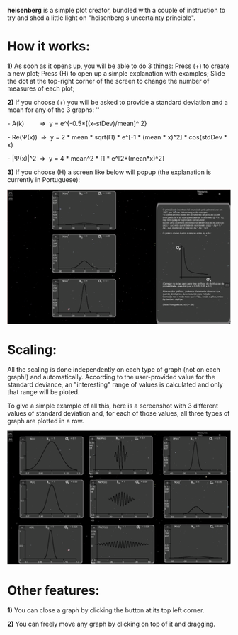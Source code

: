 **heisenberg** is a simple plot creator, bundled with a couple of instruction to try and shed a little light on "heisenberg's uncertainty principle".

# How it works:

**1)** As soon as it opens up, you will be able to do 3 things:
	Press (+) to create a new plot;
	Press (H) to open up a simple explanation with examples;
	Slide the dot at the top-right corner of the screen to change the number of measures of each plot;

**2)** If you choose (+) you will be asked to provide a standard deviation and a mean for any of the 3 graphs:
''
	<p>- A(k) &nbsp;&nbsp;&nbsp;&nbsp;&nbsp;&nbsp;&nbsp;&nbsp;&rArr;&nbsp; y = e^{-0.5*[(x-stDev)/mean]^ 2} </p>
	<p>- Re(&Psi;(x)) &nbsp;&rArr;&nbsp; y = 2 * mean * sqrt(&Pi;) * e^[-1 * (mean * x)^2] * cos(stdDev * x) </p>
	<p>- |&Psi;(x)|^2 &nbsp;&rArr;&nbsp; y = 4 * mean^2 * &Pi; * e^[2*(mean*x)^2] </p>

**3)** If you choose (H) a screen like below will popup (the explanation is currently in Portuguese):
	<p><img src="/Screenshots/Explanation.png" alt="Explanation.png"></p>

# Scaling:

All the scaling is done independently on each type of graph (not on each graph!) and automatically. According to the user-provided value for the standard deviance, an "interesting" range of values is calculated and only that range will be ploted.

To give a simple example of all this, here is a screenshot with 3 different values of standard deviation and, for each of those values, all three types of graph are plotted in a row.
	<p><img src="/Screenshots/Example.png" alt="Example.png"></p>

# Other features:

**1)** You can close a graph by clicking the button at its top left corner.

**2)** You can freely move any graph by clicking on top of it and dragging.